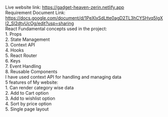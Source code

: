 Live website link: https://gadget-heaven-zerin.netlify.app
<br/>
Requirement Document Link: https://docs.google.com/document/d/1PeXIxSdLtte0agD2TL3hCYSHvq5IgXl2_Sl2dtvUcOg/edit?usp=sharing 
 <br/>
React Fundamental concepts used in the project: <br/>
    1. Props <br/>
    2. State Management <br/>
    3. Context API <br/>
    4. Hooks <br/>
    5. React Router <br/>
    6. Keys <br/>
    7. Event Handling <br/>
    8. Reusable Components <br/>
I have used context API for handling and managing data<br/>
5 features of My website:<br/>
    1. Can render category wise data<br/>
    2. Add to Cart option<br/>
    3. Add to wishlist option<br/>
    4. Sort by price option<br/>
    5. Single page layout<br/>

